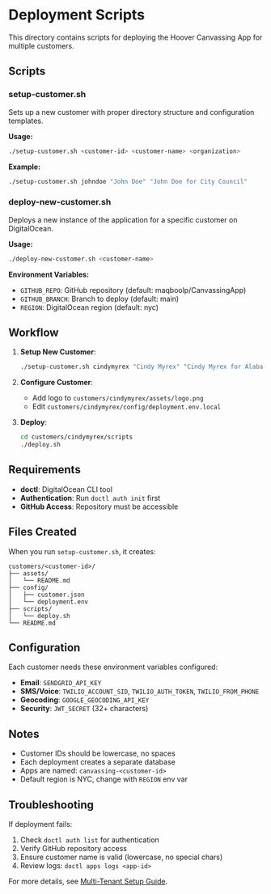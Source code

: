 # Deployment Scripts

This directory contains scripts for deploying the Hoover Canvassing App for multiple customers.

## Scripts

### setup-customer.sh
Sets up a new customer with proper directory structure and configuration templates.

**Usage:**
```bash
./setup-customer.sh <customer-id> <customer-name> <organization>
```

**Example:**
```bash
./setup-customer.sh johndoe "John Doe" "John Doe for City Council"
```

### deploy-new-customer.sh
Deploys a new instance of the application for a specific customer on DigitalOcean.

**Usage:**
```bash
./deploy-new-customer.sh <customer-name>
```

**Environment Variables:**
- `GITHUB_REPO`: GitHub repository (default: maqboolp/CanvassingApp)
- `GITHUB_BRANCH`: Branch to deploy (default: main)
- `REGION`: DigitalOcean region (default: nyc)

## Workflow

1. **Setup New Customer**:
   ```bash
   ./setup-customer.sh cindymyrex "Cindy Myrex" "Cindy Myrex for Alabama House"
   ```

2. **Configure Customer**:
   - Add logo to `customers/cindymyrex/assets/logo.png`
   - Edit `customers/cindymyrex/config/deployment.env.local`

3. **Deploy**:
   ```bash
   cd customers/cindymyrex/scripts
   ./deploy.sh
   ```

## Requirements

- **doctl**: DigitalOcean CLI tool
- **Authentication**: Run `doctl auth init` first
- **GitHub Access**: Repository must be accessible

## Files Created

When you run `setup-customer.sh`, it creates:

```
customers/<customer-id>/
├── assets/
│   └── README.md
├── config/
│   ├── customer.json
│   └── deployment.env
├── scripts/
│   └── deploy.sh
└── README.md
```

## Configuration

Each customer needs these environment variables configured:

- **Email**: `SENDGRID_API_KEY`
- **SMS/Voice**: `TWILIO_ACCOUNT_SID`, `TWILIO_AUTH_TOKEN`, `TWILIO_FROM_PHONE`
- **Geocoding**: `GOOGLE_GEOCODING_API_KEY`
- **Security**: `JWT_SECRET` (32+ characters)

## Notes

- Customer IDs should be lowercase, no spaces
- Each deployment creates a separate database
- Apps are named: `canvassing-<customer-id>`
- Default region is NYC, change with `REGION` env var

## Troubleshooting

If deployment fails:
1. Check `doctl auth list` for authentication
2. Verify GitHub repository access
3. Ensure customer name is valid (lowercase, no special chars)
4. Review logs: `doctl apps logs <app-id>`

For more details, see [Multi-Tenant Setup Guide](../docs/MULTI_TENANT_SETUP.md).
